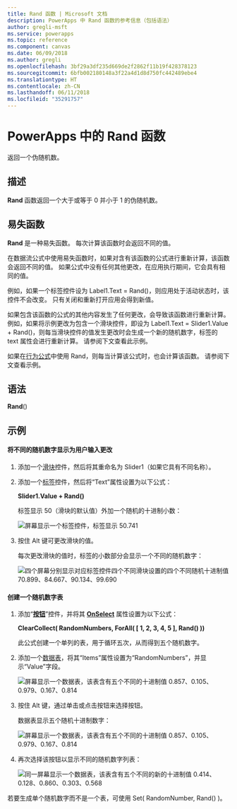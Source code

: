 ```yaml
---
title: Rand 函数 | Microsoft 文档
description: PowerApps 中 Rand 函数的参考信息（包括语法）
author: gregli-msft
ms.service: powerapps
ms.topic: reference
ms.component: canvas
ms.date: 06/09/2018
ms.author: gregli
ms.openlocfilehash: 3bf29a3df235d669de2f2862f11b19f428378123
ms.sourcegitcommit: 6bfb002180148a3f22a4d1d8d750fc442489ebe4
ms.translationtype: HT
ms.contentlocale: zh-CN
ms.lasthandoff: 06/11/2018
ms.locfileid: "35291757"
---
```

# <a name="rand-function-in-powerapps"></a>PowerApps 中的 Rand 函数
返回一个伪随机数。

## <a name="description"></a>描述
**Rand** 函数返回一个大于或等于 0 并小于 1 的伪随机数。

## <a name="volatile-functions"></a>易失函数
**Rand** 是一种易失函数。  每次计算该函数时会返回不同的值。  

在数据流公式中使用易失函数时，如果对含有该函数的公式进行重新计算，该函数会返回不同的值。  如果公式中没有任何其他更改，在应用执行期间，它会具有相同的值。

例如，如果一个标签控件设为 Label1.Text = Rand()，则应用处于活动状态时，该控件不会改变。  只有关闭和重新打开应用会得到新值。

如果包含该函数的公式的其他内容发生了任何更改，会导致该函数进行重新计算。  例如，如果将示例更改为包含一个滑块控件，即设为 Label1.Text = Slider1.Value + Rand()，则每当滑块控件的值发生更改时会生成一个新的随机数字，标签的 text 属性会进行重新计算。  请参阅下文查看此示例。

如果在[行为公式](../working-with-formulas-in-depth.md)中使用 Rand，则每当计算该公式时，也会计算该函数。  请参阅下文查看示例。

## <a name="syntax"></a>语法
**Rand**()

## <a name="examples"></a>示例

#### <a name="display-a-different-random-number-as-user-input-changes"></a>将不同的随机数字显示为用户输入更改
1. 添加一个[滑块](../controls/control-slider.md)控件，然后将其重命名为 Slider1（如果它具有不同名称）。

1. 添加一个[标签](../controls/control-text-box.md)控件，然后将“Text”属性设置为以下公式：

    **Slider1.Value + Rand()**

    标签显示 50（滑块的默认值）外加一个随机的十进制小数：

    ![屏幕显示一个标签控件，标签显示 50.741](media/function-rand/rand-slider-1.png)

1. 按住 Alt 键可更改滑块的值。

    每次更改滑块的值时，标签的小数部分会显示一个不同的随机数字：

    ![四个屏幕分别显示对应标签控件四个不同滑块设置的四个不同随机十进制值 70.899、84.667、90.134、99.690](media/function-rand/rand-slider-results.png)

#### <a name="create-a-table-of-random-numbers"></a>创建一个随机数字表
1. 添加“**[按钮](../controls/control-button.md)**”控件，并将其 **[OnSelect](../controls/properties-core.md)** 属性设置为以下公式：

    **ClearCollect( RandomNumbers, ForAll( [ 1, 2, 3, 4, 5 ], Rand() ))**

    此公式创建一个单列的表，用于循环五次，从而得到五个随机数字。

1. 添加一个[数据表](../controls/control-data-table.md)，将其“Items”属性设置为“RandomNumbers”，并显示“Value”字段。

    ![屏幕显示一个数据表，该表含有五个不同的十进制值 0.857、0.105、0.979、0.167、0.814](media/function-rand/set-show-data.png)

1. 按住 Alt 键，通过单击或点击按钮来选择按钮。

    数据表显示五个随机十进制数字：

    ![屏幕显示一个数据表，该表含有五个不同的十进制值 0.857、0.105、0.979、0.167、0.814](media/function-rand/rand-collection-1.png)

1. 再次选择该按钮以显示不同的随机数字列表：

    ![同一屏幕显示一个数据表，该表含有五个不同的新的十进制值 0.414、0.128、0.860、0.303、0.568](media/function-rand/rand-collection-2.png)

若要生成单个随机数字而不是一个表，可使用 Set( RandomNumber, Rand() )。
